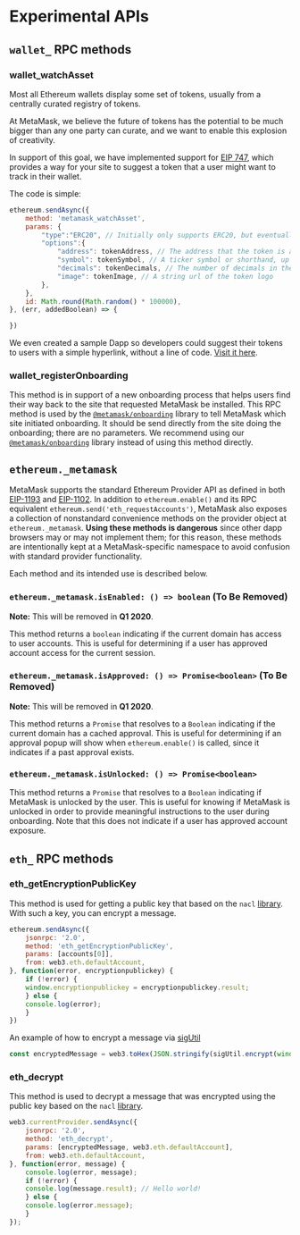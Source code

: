 # Experimental APIs

## `wallet_` RPC methods

### wallet_watchAsset

Most all Ethereum wallets display some set of tokens, usually from a centrally curated registry of tokens.

At MetaMask, we believe the future of tokens has the potential to be much bigger than any one party can curate, and we want to enable this explosion of creativity.

In support of this goal, we have implemented support for [EIP 747](https://github.com/estebanmino/EIPs/blob/master/EIPS/eip-747.md), which provides a way for your site to suggest a token that a user might want to track in their wallet.

The code is simple:

```javascript
ethereum.sendAsync({
	method: 'metamask_watchAsset',
	params: {
		"type":"ERC20", // Initially only supports ERC20, but eventually more!
		"options":{
			"address": tokenAddress, // The address that the token is at.
			"symbol": tokenSymbol, // A ticker symbol or shorthand, up to 5 chars.
			"decimals": tokenDecimals, // The number of decimals in the token
			"image": tokenImage, // A string url of the token logo
		},
	},
	id: Math.round(Math.random() * 100000),
}, (err, addedBoolean) => {

})
```

We even created a sample Dapp so developers could suggest their tokens to users with a simple hyperlink, without a line of code. [Visit it here](https://github.com/MetaMask/Add-Token).

### wallet_registerOnboarding

This method is in support of a new onboarding process that helps users find their way back to the site that requested MetaMask be installed. This RPC method is used by the [`@metamask/onboarding`](https://github.com/MetaMask/metamask-onboarding) library to tell MetaMask which site initiated onboarding. It should be send directly from the site doing the onboarding; there are no parameters. We recommend using our [`@metamask/onboarding`](https://github.com/MetaMask/metamask-onboarding) library instead of using this method directly.

## `ethereum._metamask`

MetaMask supports the standard Ethereum Provider API as defined in both [EIP-1193](https://github.com/ethereum/EIPs/blob/master/EIPS/eip-1193.md) and [EIP-1102](https://github.com/ethereum/EIPs/blob/master/EIPS/eip-1102.md). In addition to `ethereum.enable()` and its RPC equivalent `ethereum.send('eth_requestAccounts')`, MetaMask also exposes a collection of nonstandard convenience methods on the provider object at `ethereum._metamask`. **Using these methods is dangerous** since other dapp browsers may or may not implement them; for this reason, these methods are intentionally kept at a MetaMask-specific namespace to avoid confusion with standard provider functionality.

Each method and its intended use is described below.

### `ethereum._metamask.isEnabled: () => boolean` (To Be Removed)

**Note:** This will be removed in **Q1 2020**.

This method returns a `boolean` indicating if the current domain has access to user accounts. This is useful for determining if a user has approved account access for the current session.

### `ethereum._metamask.isApproved: () => Promise<boolean>` (To Be Removed)

**Note:** This will be removed in **Q1 2020**.

This method returns a `Promise` that resolves to a `Boolean` indicating if the current domain has a cached approval. This is useful for determining if an approval popup will show when `ethereum.enable()` is called, since it indicates if a past approval exists.

### `ethereum._metamask.isUnlocked: () => Promise<boolean>`

This method returns a `Promise` that resolves to a `Boolean` indicating if MetaMask is unlocked by the user. This is useful for knowing if MetaMask is unlocked in order to provide meaningful instructions to the user during onboarding. Note that this does not indicate if a user has approved account exposure.

## `eth_` RPC methods

### eth_getEncryptionPublicKey

This method is used for getting a public key that based on the `nacl` [library](https://github.com/dchest/tweetnacl-js). With such a key, you can encrypt a message.

```javascript
ethereum.sendAsync({
    jsonrpc: '2.0',
    method: 'eth_getEncryptionPublicKey',
    params: [accounts[0]],
    from: web3.eth.defaultAccount,
}, function(error, encryptionpublickey) {
    if (!error) {
	window.encryptionpublickey = encryptionpublickey.result;
    } else {
	console.log(error);
    }
})
```

An example of how to encrypt a message via [sigUtil](https://github.com/MetaMask/eth-sig-util)

```javascript
const encryptedMessage = web3.toHex(JSON.stringify(sigUtil.encrypt(window.encryptionpublickey, {'data': 'Hello world!'}, 'x25519-xsalsa20-poly1305')));
```

### eth_decrypt

This method is used to decrypt a message that was encrypted using the public key based on the `nacl` [library](https://github.com/dchest/tweetnacl-js).

```javascript
web3.currentProvider.sendAsync({
    jsonrpc: '2.0',
    method: 'eth_decrypt',
    params: [encryptedMessage, web3.eth.defaultAccount],
    from: web3.eth.defaultAccount,
}, function(error, message) {
    console.log(error, message);
    if (!error) {
	console.log(message.result); // Hello world!
    } else {
	console.log(error.message);
    }
});
```
